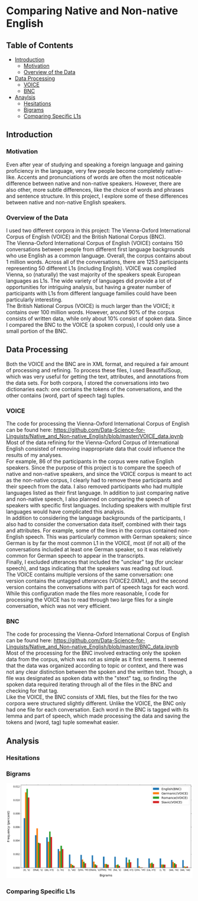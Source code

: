 # Comparing Native and Non-native English
## Table of Contents
* [Introduction](#introduction)
	* [Motivation](#motivation)
	* [Overview of the Data](#overview-of-the-data)
* [Data Processing](#data-processing)
	* [VOICE](#voice)
	* [BNC](#bnc)
* [Anaylsis](#analysis)
	* [Hesitations](#hesitations)
	* [Bigrams](#bigrams)
	* [Comparing Specific L1s](#comparing-specific-l1s)

## Introduction
### Motivation
Even after year of studying and speaking a foreign language and gaining proficiency in the language, very few people become completely native-like. Accents and pronunciations of words are often the most noticeable difference between native and non-native speakers. However, there are also other, more subtle differences, like the choice of words and phrases and sentence structure. In this project, I explore some of these differences between native and non-native English speakers.
### Overview of the Data
I used two different corpora in this project: The Vienna-Oxford International Corpus of English (VOICE) and the British National Corpus (BNC).  
The Vienna-Oxford International Corpus of English (VOICE) contains 150 conversations between people from different first language backgrounds who use English as a common language. Overall, the corpus contains about 1 million words. Across all of the conversations, there are 1253 participants representing 50 different L1s (including English). VOICE was compiled Vienna, so (naturally) the vast majority of the speakers speak European languages as L1s. The wide variety of languages did provide a lot of opportunities for intriguing analysis, but having a greater number of participants with L1s from different language families could have been particularly interesting.  
The British National Corpus (VOICE) is much larger than the VOICE; it contains over 100 million words. However, around 90% of the corpus consists of written data, while only about 10% consist of spoken data. Since I compared the BNC to the VOICE (a spoken corpus), I could only use a small portion of the BNC.

## Data Processing
Both the VOICE and the BNC are in XML format, and required a fair amount of processing and refining. To process these files, I used BeautifulSoup, which was very useful for getting the text, attributes, and annotations from the data sets. For both corpora, I stored the conversations into two dictionaries each: one contains the tokens of the conversations, and the other contains (word, part of speech tag) tuples.

### VOICE
The code for processing the Vienna-Oxford International Corpus of English can be found here: https://github.com/Data-Science-for-Linguists/Native_and_Non-native_English/blob/master/VOICE_data.ipynb  
Most of the data refining for the Vienna-Oxford Corpus of International English consisted of removing inappropriate data that could influence the results of my analyses.  
For example, 86 of the participants in the corpus were native English speakers. Since the purpose of this project is to compare the speech of native and non-native speakers, and since the VOICE corpus is meant to act as the non-native corpus, I clearly had to remove these participants and their speech from the data. I also removed participants who had multiple languages listed as their first language. In addition to just comparing native and non-native speech, I also planned on comparing the speech of speakers with specific first languages. Including speakers with multiple first languages would have complicated this analysis.  
In addition to considering the language backgrounds of the participants, I also had to consider the conversation data itself, combined with their tags and attributes. For example, some of the lines in the corpus contained non-English speech. This was particularly common with German speakers; since German is by far the most common L1 in the VOICE, most (if not all) of the conversations included at least one German speaker, so it was relatively common for German speech to appear in the transcripts.  
Finally, I excluded utterances that included the "unclear" tag (for unclear speech), and tags indicating that the speakers was reading out loud.  
The VOICE contains multiple versions of the same conversation: one version contains the untagged utterances (VOICE2.0XML), and the second version contains the conversations with part of speech tags for each word. While this configuration made the files more reasonable, I code for processing the VOICE has to read through two large files for a single conversation, which was not very efficient.  

### BNC
The code for processing the Vienna-Oxford International Corpus of English can be found here: https://github.com/Data-Science-for-Linguists/Native_and_Non-native_English/blob/master/BNC_data.ipynb  
Most of the processing for the BNC involved extracting only the spoken data from the corpus, which was not as simple as it first seems. It seemed that the data was organized according to topic or context, and there was not any clear distinction between the spoken and the written text. Though, a file was designated as spoken data with the "stext" tag, so finding the spoken data required iterating through all of the files in the BNC and checking for that tag.  
Like the VOICE, the BNC consists of XML files, but the files for the two corpora were structured slightly different. Unlike the VOICE, the BNC only had one file for each conversation. Each word in the BNC is tagged with its lemma and part of speech, which made processing the data and saving the tokens and (word, tag) tuple somewhat easier.  

## Analysis
### Hesitations
### Bigrams
![png](images/contraction_use.png)
### Comparing Specific L1s
